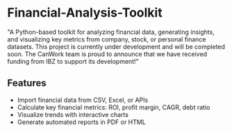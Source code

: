 # Financial-Analysis-Toolkit
"A Python-based toolkit for analyzing financial data, generating insights, and visualizing key metrics from company, stock, or personal finance datasets. This project is currently under development and will be completed soon. The CanWork team is proud to announce that we have received funding from IBZ to support its development!”

## Features
- Import financial data from CSV, Excel, or APIs 
- Calculate key financial metrics: ROI, profit margin, CAGR, debt ratio
- Visualize trends with interactive charts 
- Generate automated reports in PDF or HTML
